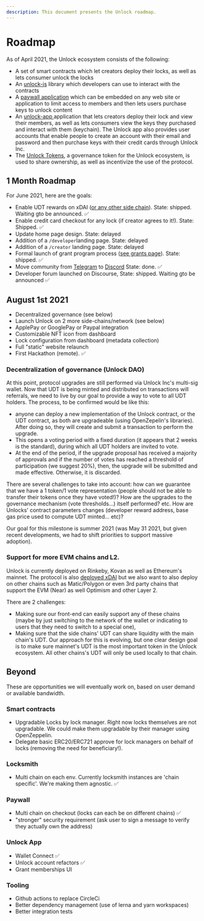```yaml
---
description: This document presents the Unlock roadmap.
---
```


# Roadmap

As of April 2021, the Unlock ecosystem consists of the following:

* A set of smart contracts which let creators deploy their locks, as well as lets consumer unlock the locks
* An [unlock-js](https://www.npmjs.com/package/@unlock-protocol/unlock-js) library which developers can use to interact with the contracts
* A [paywall application](https://paywall.unlock-protocol.com/) which can be embedded on any web site or application to limit access to members and then lets users purchase keys to unlock content
* An [unlock-app ](https://app.unlock-protocol.com/dashboard)application that lets creators deploy their lock and view their members, as well as lets consumers view the keys they purchased and interact with them \(keychain\). The Unlock app also provides user accounts that enable people to create an account with their email and password and then purchase keys with their credit cards through Unlock Inc.
* The [Unlock Tokens](https://github.com/unlock-protocol/unlock/wiki/The-Unlock-Tokens), a governance token for the Unlock ecosystem, is used to share ownership, as well as incentivize the use of the protocol.

## 1 Month Roadmap

For June 2021, here are the goals:

* Enable UDT rewards on xDAI \([or any other side chain](the-unlock-token/side-chains-and-layer-2.md)\). State: shipped. Waiting gto be announced. ✅
* Enable credit card checkout for any lock \(if creator agrees to it!\). State: Shipped. ✅
* Update home page design. State: delayed
* Addition of a `/developer`landing page. State: delayed
* Addition of a `/creator` landing page. State: delayed
* Formal launch of grant program process \([see grants page](grants-bounties-and-matchings.md)\). State: shipped. ✅
* Move community from [Telegram](https://t.me/unlockprotocol) to [Discord](https://discord.gg/nBNPqmPW) State: done. ✅
* Developer forum launched on Discourse,  State: shipped. Waiting gto be announced ✅

## August 1st 2021

* Decentralized governance \(see below\)
* Launch Unlock on 2 more side-chains/network \(see below\)
* ApplePay or GooglePay or Paypal integration
* Customizable NFT icon from dashboard
* Lock configuration from dashboard \(metadata collection\)
* Full "static" website relaunch
* First Hackathon \(remote\). ✅

### Decentralization of governance \(Unlock DAO\)

At this point, protocol upgrades are still performed via Unlock Inc's multi-sig wallet. Now that UDT is being minted and distributed on transactions will referrals, we need to live by our goal to provide a way to vote to all UDT holders. The process, to be confirmed would be like this:

* anyone can deploy a new implementation of the Unlock contract, or the UDT contract, as both are upgradeable \(using OpenZepelin's libraries\). After doing so, they will create and submit a transaction to perform the upgrade.
* This opens a voting period with a fixed duration \(it appears that 2 weeks is the standard\), during which all UDT holders are invited to vote.
* At the end of the period, if the upgrade proposal has received a majority of approvals and if the number of votes has reached a threshold of participation \(we suggest 20%\), then, the upgrade will be submitted and made effective. Otherwise, it is discarded.

There are several challenges to take into account: how can we guarantee that we have a 1 token/1 vote representation \(people should not be able to transfer their tokens once they have voted!\)? How are the upgrades to the governance mechanism \(vote thresholds...\) itself performed? etc. How are Unlocks' contract parameters changes \(developer reward address, base gas price used to compute UDT minted... etc\)?

Our goal for this milestone is summer 2021 \(was May 31 2021, but given recent developments, we had to shift priorities to support massive adoption\).

### Support for more EVM chains and L2.

Unlock is currently deployed on Rinkeby, Kovan as well as Ethereum's mainnet. The protocol is also [deployed xDAI](https://unlock-protocol.com/blog/xdai) but we also want to also deploy on other chains such as Matic/Polygon or even 3rd party chains that support the EVM \(Near\) as well Optimism and other Layer 2.

There are 2 challenges:

* Making sure our front-end can easily support any of these chains \(maybe by just switching to the network of the wallet or indicating to users that they need to switch to a special one\),
* Making sure that the side chains' UDT can share liquidity with the main chain's UDT. Our approach for this is evolving, but one clear design goal is to make sure mainnet's UDT is the most important token in the Unlock ecosystem. All other chains's UDT will only be used locally to that chain.

## Beyond

These are opportunities we will eventually work on, based on user demand or available bandwidth.

### Smart contracts

* Upgradable Locks by lock manager. Right now locks themselves are not upgradable. We could make them upgradable by their manager using OpenZeppelin.
* Delegate basic ERC20/ERC721 approve for lock managers on behalf of locks \(removing the need for beneficiary!\).

### Locksmith

* Multi chain on each env. Currently locksmith instances are 'chain specific'. We're making them agnostic. ✅

### Paywall

* Multi chain on checkout \(locks can each be on different chains\) ✅
* "stronger" security requirement \(ask user to sign a message to verify they actually own the address\)

### Unlock App

* Wallet Connect ✅
* Unlock account refactors ✅
* Grant memberships UI

### Tooling

* Github actions to replace CircleCi
* Better dependency management \(use of lerna and yarn workspaces\)
* Better integration tests

